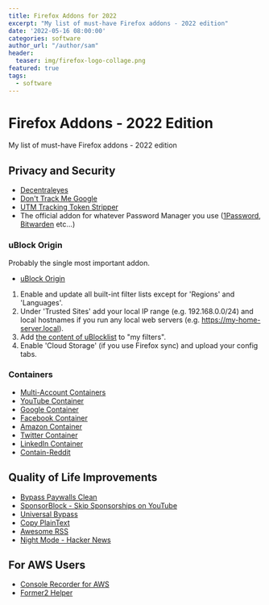 ```yaml
---
title: Firefox Addons for 2022
excerpt: "My list of must-have Firefox addons - 2022 edition"
date: '2022-05-16 08:00:00'
categories: software
author_url: "/author/sam"
header:
  teaser: img/firefox-logo-collage.png
featured: true
tags:
  - software
---
```


# Firefox Addons - 2022 Edition

My list of must-have Firefox addons - 2022 edition

## Privacy and Security

- [Decentraleyes](https://addons.mozilla.org/en-GB/firefox/addon/decentraleyes)
- [Don't Track Me Google](https://addons.mozilla.org/en-GB/firefox/addon/dont-track-me-google1)
- [UTM Tracking Token Stripper](https://addons.mozilla.org/en-GB/firefox/addon/utm-tracking-token-stripper)
- The official addon for whatever Password Manager you use ([1Password](https://addons.mozilla.org/en-GB/firefox/addon/1password-x-password-manager/), [Bitwarden](https://addons.mozilla.org/en-GB/firefox/addon/bitwarden-password-manager/) etc...)

### uBlock Origin

Probably the single most important addon.

- [uBlock Origin](https://addons.mozilla.org/en-GB/firefox/addon/ublock-origin)

1. Enable and update all built-int filter lists except for 'Regions' and 'Languages'.
2. Under 'Trusted Sites' add your local IP range (e.g. 192.168.0.0/24) and local hostnames if you run any local web servers (e.g. https://my-home-server.local).
3. Add [the content of uBlocklist](https://raw.githubusercontent.com/arosh/ublacklist-stackoverflow-translation/master/uBlacklist.txt) to "my filters".
4. Enable 'Cloud Storage' (if you use Firefox sync) and upload your config tabs.

### Containers

- [Multi-Account Containers](https://addons.mozilla.org/en-GB/firefox/addon/multi-account-containers)
- [YouTube Container](https://addons.mozilla.org/en-GB/firefox/addon/youtube-container)
- [Google Container](https://addons.mozilla.org/en-GB/firefox/addon/google-container)
- [Facebook Container](https://addons.mozilla.org/en-GB/firefox/addon/facebook-container)
- [Amazon Container](https://addons.mozilla.org/en-GB/firefox/addon/contain-amazon)
- [Twitter Container](https://addons.mozilla.org/en-GB/firefox/addon/twitter-container)
- [LinkedIn Container](https://addons.mozilla.org/en-GB/firefox/addon/linkedin-container)
- [Contain-Reddit](https://addons.mozilla.org/en-GB/firefox/addon/contain-reddit)

## Quality of Life Improvements

- [Bypass Paywalls Clean](https://addons.mozilla.org/en-GB/firefox/addon/bypass-paywalls-clean)
- [SponsorBlock - Skip Sponsorships on YouTube](https://addons.mozilla.org/en-GB/firefox/addon/sponsorblock)
- [Universal Bypass](https://addons.mozilla.org/en-GB/firefox/addon/universal-bypass)
- [Copy PlainText](https://addons.mozilla.org/en-GB/firefox/addon/copy-plaintext)
- [Awesome RSS](https://addons.mozilla.org/en-GB/firefox/addon/awesome-rss)
- [Night Mode - Hacker News](https://addons.mozilla.org/en-GB/firefox/addon/night-mode-hacker-news)

## For AWS Users

- [Console Recorder for AWS](https://addons.mozilla.org/en-GB/firefox/addon/console-recorder)
- [Former2 Helper](https://addons.mozilla.org/en-GB/firefox/addon/former2-helper)
